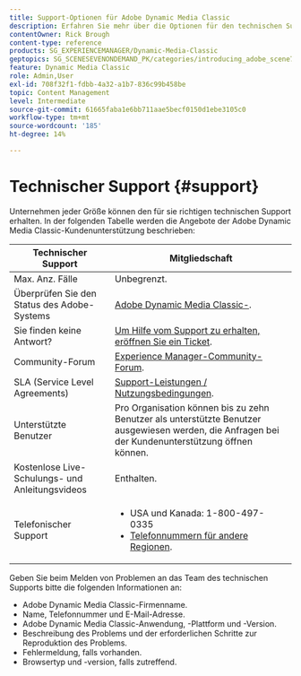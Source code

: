 ```yaml
---
title: Support-Optionen für Adobe Dynamic Media Classic
description: Erfahren Sie mehr über die Optionen für den technischen Support für Adobe Dynamic Media Classic.
contentOwner: Rick Brough
content-type: reference
products: SG_EXPERIENCEMANAGER/Dynamic-Media-Classic
geptopics: SG_SCENESEVENONDEMAND_PK/categories/introducing_adobe_scene7
feature: Dynamic Media Classic
role: Admin,User
exl-id: 708f32f1-fdbb-4a32-a1b7-836c99b458be
topic: Content Management
level: Intermediate
source-git-commit: 61665faba1e6bb711aae5becf0150d1ebe3105c0
workflow-type: tm+mt
source-wordcount: '185'
ht-degree: 14%

---
```


# Technischer Support {#support}

Unternehmen jeder Größe können den für sie richtigen technischen Support erhalten. In der folgenden Tabelle werden die Angebote der Adobe Dynamic Media Classic-Kundenunterstützung beschrieben:

| Technischer Support | Mitgliedschaft |
| --- | --- |
| Max. Anz. Fälle | Unbegrenzt. |
| Überprüfen Sie den Status des Adobe-Systems | [Adobe Dynamic Media Classic-](https://status.adobe.com/products/1175). |
| Sie finden keine Antwort? | [Um Hilfe vom Support zu erhalten, eröffnen Sie ein Ticket](https://experienceleague.adobe.com/?support-solution=General#support). |
| Community-Forum | [Experience Manager-Community-Forum](https://experienceleaguecommunities.adobe.com/t5/adobe-experience-manager/ct-p/adobe-experience-manager-community). |
| SLA (Service Level Agreements) | [Support-Leistungen / Nutzungsbedingungen](https://helpx.adobe.com/support/programs/support-policies-terms-conditions.html). |
| Unterstützte Benutzer | Pro Organisation können bis zu zehn Benutzer als unterstützte Benutzer ausgewiesen werden, die Anfragen bei der Kundenunterstützung öffnen können. |
| Kostenlose Live-Schulungs- und Anleitungsvideos | Enthalten. |
| Telefonischer Support | <ul><li>USA und Kanada: 1-800-497-0335 </li><li>[Telefonnummern für andere Regionen](https://experienceleague.adobe.com/?support-tab=home#support). </li></ul> |

<!-- |Create a support case| [https://helpx.adobe.com/enterprise/admin-guide.html/enterprise/using/support-for-experience-cloud.ug.html](https://helpx.adobe.com/enterprise/admin-guide.html/enterprise/using/support-for-experience-cloud.ug.html) | -->

Geben Sie beim Melden von Problemen an das Team des technischen Supports bitte die folgenden Informationen an:

* Adobe Dynamic Media Classic-Firmenname.
* Name, Telefonnummer und E-Mail-Adresse.
* Adobe Dynamic Media Classic-Anwendung, -Plattform und -Version.
* Beschreibung des Problems und der erforderlichen Schritte zur Reproduktion des Problems.
* Fehlermeldung, falls vorhanden.
* Browsertyp und -version, falls zutreffend.
